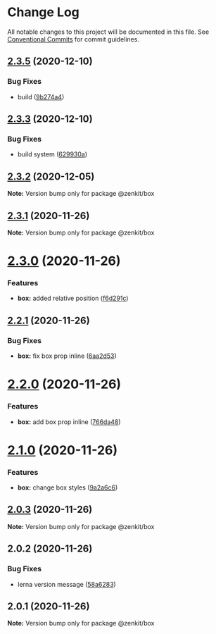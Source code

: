 # Change Log

All notable changes to this project will be documented in this file.
See [Conventional Commits](https://conventionalcommits.org) for commit guidelines.

## [2.3.5](https://github.com/yarus-app/zenkit/compare/@zenkit/box@2.3.3...@zenkit/box@2.3.5) (2020-12-10)

### Bug Fixes

-   build ([9b274a4](https://github.com/yarus-app/zenkit/commit/9b274a4411cb2479f6ac6d5bbf644a85f59a6915))

## [2.3.3](https://github.com/yarus-app/zenkit/compare/@zenkit/box@2.3.2...@zenkit/box@2.3.3) (2020-12-10)

### Bug Fixes

-   build system ([629930a](https://github.com/yarus-app/zenkit/commit/629930a08d77a120371526914173c7614b52c4ca))

## [2.3.2](https://github.com/yarus-app/zenkit/compare/@zenkit/box@2.3.1...@zenkit/box@2.3.2) (2020-12-05)

**Note:** Version bump only for package @zenkit/box

## [2.3.1](https://github.com/yarus-app/zenkit/compare/@zenkit/box@2.3.0...@zenkit/box@2.3.1) (2020-11-26)

**Note:** Version bump only for package @zenkit/box

# [2.3.0](https://github.com/yarus-app/zenkit/compare/@zenkit/box@2.2.1...@zenkit/box@2.3.0) (2020-11-26)

### Features

-   **box:** added relative position ([f6d291c](https://github.com/yarus-app/zenkit/commit/f6d291cc177aa4776e9939471ddc57f56bd73b49))

## [2.2.1](https://github.com/yarus-app/zenkit/compare/@zenkit/box@2.2.0...@zenkit/box@2.2.1) (2020-11-26)

### Bug Fixes

-   **box:** fix box prop inline ([6aa2d53](https://github.com/yarus-app/zenkit/commit/6aa2d53f1429cfd7024a3ea83f234bcb9afe0811))

# [2.2.0](https://github.com/yarus-app/zenkit/compare/@zenkit/box@2.1.0...@zenkit/box@2.2.0) (2020-11-26)

### Features

-   **box:** add box prop inline ([766da48](https://github.com/yarus-app/zenkit/commit/766da48d1cadba875a04d65b76945e5a4ef51043))

# [2.1.0](https://github.com/yarus-app/zenkit/compare/@zenkit/box@2.0.3...@zenkit/box@2.1.0) (2020-11-26)

### Features

-   **box:** change box styles ([9a2a6c6](https://github.com/yarus-app/zenkit/commit/9a2a6c68cad4315313f95cc1ca13dd6a1f21ca2b))

## [2.0.3](https://github.com/yarus-app/zenkit/compare/@zenkit/box@2.0.2...@zenkit/box@2.0.3) (2020-11-26)

**Note:** Version bump only for package @zenkit/box

## 2.0.2 (2020-11-26)

### Bug Fixes

-   lerna version message ([58a6283](https://github.com/yarus-app/zenkit/commit/58a628369a47a9f7364456f6fa71aa6ce84fe958))

## 2.0.1 (2020-11-26)

**Note:** Version bump only for package @zenkit/box
